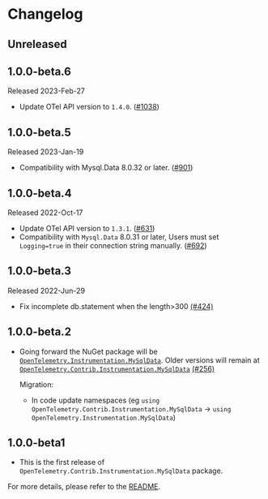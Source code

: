 # Changelog

## Unreleased

## 1.0.0-beta.6

Released 2023-Feb-27

* Update OTel API version to `1.4.0`.
  ([#1038](https://github.com/open-telemetry/opentelemetry-dotnet-contrib/pull/1038))

## 1.0.0-beta.5

Released 2023-Jan-19

* Compatibility with Mysql.Data 8.0.32 or later.
  ([#901](https://github.com/open-telemetry/opentelemetry-dotnet-contrib/pull/901))

## 1.0.0-beta.4

Released 2022-Oct-17

* Update OTel API version to `1.3.1`.
  ([#631](https://github.com/open-telemetry/opentelemetry-dotnet-contrib/pull/631))
* Compatibility with `Mysql.Data` 8.0.31 or later, Users must set `Logging=true`
  in their connection string manually.
  ([#692](https://github.com/open-telemetry/opentelemetry-dotnet-contrib/pull/692))

## 1.0.0-beta.3

Released 2022-Jun-29

* Fix incomplete db.statement when the length>300
  [(#424)](https://github.com/open-telemetry/opentelemetry-dotnet-contrib/pull/424)

## 1.0.0-beta.2

* Going forward the NuGet package will be
  [`OpenTelemetry.Instrumentation.MySqlData`](https://www.nuget.org/packages/OpenTelemetry.Instrumentation.MySqlData).
  Older versions will remain at
  [`OpenTelemetry.Contrib.Instrumentation.MySqlData`](https://www.nuget.org/packages/OpenTelemetry.Contrib.Instrumentation.MySqlData)
  [(#256)](https://github.com/open-telemetry/opentelemetry-dotnet-contrib/pull/256)

  Migration:

  * In code update namespaces (eg `using
    OpenTelemetry.Contrib.Instrumentation.MySqlData` -> `using
    OpenTelemetry.Instrumentation.MySqlData`)

## 1.0.0-beta1

* This is the first release of `OpenTelemetry.Contrib.Instrumentation.MySqlData`
  package.

For more details, please refer to the [README](README.md).
